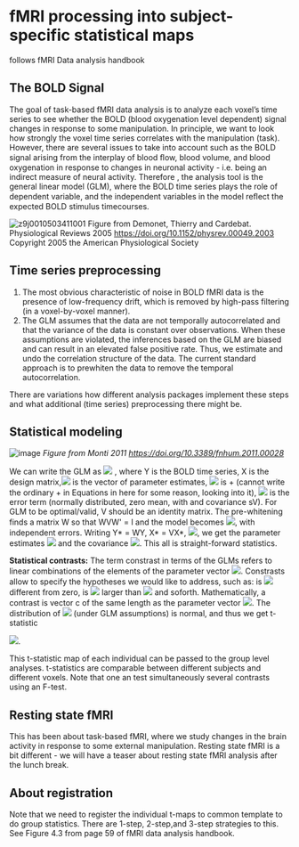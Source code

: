 # fMRI processing into subject-specific statistical maps
follows fMRI Data analysis handbook
## The BOLD Signal

The goal of task-based fMRI data analysis is to analyze each voxel’s time series to see whether the BOLD (blood oxygenation level dependent) signal changes in response to some manipulation. In principle, we want to look how strongly the voxel time series correlates with the manipulation (task).  However, there are several issues to take into account such as  the BOLD signal arising from the interplay of blood ﬂow, blood volume, and blood oxygenation in response to changes in neuronal activity - i.e. being an indirect measure of neural activity. Therefore , the analysis tool is the general linear model (GLM), where the BOLD time series plays the role of dependent variable, and the independent variables in the model reﬂect the expected BOLD stimulus timecourses.


![z9j0010503411001](https://user-images.githubusercontent.com/6709791/169793057-1eceed36-68d8-4a7c-86df-45deb28ea4f5.jpeg) Figure from Demonet, Thierry and Cardebat. Physiological Reviews 2005 https://doi.org/10.1152/physrev.00049.2003 Copyright 2005 the American Physiological Society 

## Time series preprocessing 
1) The most obvious characteristic of noise in BOLD fMRI data is the presence of low-frequency drift, which is removed by high-pass filtering (in a voxel-by-voxel manner).
2) The GLM  assumes that the data are not temporally autocorrelated and that the variance of the data is constant over observations. When these assumptions are violated, the inferences based on the GLM are biased and can result in an elevated false positive rate. Thus, we estimate and undo the correlation structure of the data. The current standard approach is to prewhiten the data to remove the temporal autocorrelation.  

There are variations how different analysis packages implement these steps and what additional (time series) preprocessing there might be. 

## Statistical modeling

![image](https://user-images.githubusercontent.com/6709791/168901430-f996562c-e85a-4d9c-918f-e388e2b734ad.png)
*Figure from Monti 2011 https://doi.org/10.3389/fnhum.2011.00028*

We can write the GLM as
<img src="https://render.githubusercontent.com/render/math?math=Y = X\beta \oplus \epsilon"> , where Y is the BOLD time series, X is the design matrix,<img src="https://render.githubusercontent.com/render/math?math=\beta"> is the vector of parameter estimates, <img src="https://render.githubusercontent.com/render/math?math=\oplus"> is + (cannot write the ordinary + in Equations in here for some reason, looking into it), <img src="https://render.githubusercontent.com/render/math?math=\epsilon"> is the error term (normally distributed, zero mean, with and covariance sV). For GLM to be optimal/valid, V should be an identity matrix. The pre-whitening finds a matrix W so that WVW' = I and the model becomes  <img src="https://render.githubusercontent.com/render/math?math=WY = WX\beta \oplus W\epsilon">, with independent errors.  Writing Y* = WY, X* = VX*,  <img src="https://render.githubusercontent.com/render/math?math=\epsilon* = V\epsilon">, we get the parameter estimates <img src="https://render.githubusercontent.com/render/math?math=\hat{\beta} = (X*'X*)^{-1} X^*'Y*">  and the covariance <img src="https://render.githubusercontent.com/render/math?math=\hat{Cov}(\hat{\beta}) = (X*'X*)^{-1} s">.  This all is straight-forward statistics.  

**Statistical contrasts:** The term constrast in terms of the GLMs refers to linear combinations of the elements of the parameter vector <img src="https://render.githubusercontent.com/render/math?math=\beta">. Constrasts allow to specify the hypotheses we would like to address, such as: is <img src="https://render.githubusercontent.com/render/math?math=\beta_1"> different from zero, is <img src="https://render.githubusercontent.com/render/math?math=\beta_1"> larger than <img src="https://render.githubusercontent.com/render/math?math=\beta_2"> and soforth. Mathematically, a contrast is vector c of the same length as the parameter vector <img src="https://render.githubusercontent.com/render/math?math=\beta">.  The distribution of <img src="https://render.githubusercontent.com/render/math?math=c\hat{\beta}"> (under GLM assumptions) is normal, and thus we get t-statistic

<img src="https://render.githubusercontent.com/render/math?math=t=\frac{c\hat{\beta}}{\sqrt{c(X*'X*)^{-1}c's}}">.

This t-statistic map of each individual can be passed to the group level analyses. t-statistics are comparable between different subjects and different voxels.  Note that one an test simultaneously several contrasts using an F-test. 

## Resting state fMRI
This has been about task-based fMRI, where we study changes in the brain activity in response to some external manipulation. Resting state fMRI is a bit different - we will have a teaser about resting state fMRI analysis after the lunch break.    

## About registration

Note that we need to register the individual t-maps to common template to do group statistics. There are 1-step, 2-step,and 3-step strategies to this.  See Figure 4.3 from page 59 of fMRI data analysis handbook. 
